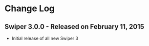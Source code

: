 # Change Log

## Swiper 3.0.0 - Released on February 11, 2015
  * Initial release of all new Swiper 3
